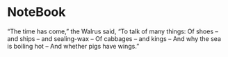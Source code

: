 # NoteBook

“The time has come,” the Walrus said, “To talk of many things: Of shoes – and ships – and sealing-wax – Of cabbages – and kings – And why the sea is boiling hot – And whether pigs have wings.”
